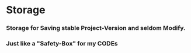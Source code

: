 Storage
=======

### Storage for Saving stable Project-Version and seldom Modify.
### Just like a "Safety-Box" for my CODEs
